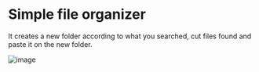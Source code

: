 # Simple file organizer
It creates a new folder according to what you searched, cut files found and paste it on the new folder.

![image](https://github.com/undie-ying/file-organizer/assets/67304574/fcfcde88-9c19-4f15-af70-8165ba69e289)
